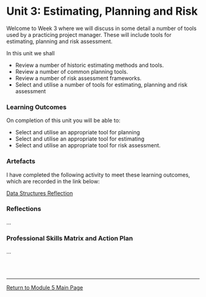 # Unit 3: Estimating, Planning and Risk

Welcome to Week 3 where we will discuss in some detail a number of tools used by a practicing project manager. These will include tools for estimating, planning and risk assessment.

In this unit we shall
 - Review a number of historic estimating methods and tools.
 - Review a number of common planning tools.
 - Review a number of risk assessment frameworks.
 - Select and utilise a number of tools for estimating, planning and risk assessment

### Learning Outcomes
On completion of this unit you will be able to:
 - Select and utilise an appropriate tool for planning
 - Select and utilise an appropriate tool for estimating
 - Select and utilise an appropriate tool for risk assessment.

### Artefacts 
I have completed the following activity to meet these learning outcomes, which are recorded in the link below:

[Data Structures Reflection](SEPM_Unit03_Activity.md)


### Reflections
...

### Professional Skills Matrix and Action Plan
...

<br><br>

--- 

[Return to Module 5 Main Page](SEPM_main.md)
